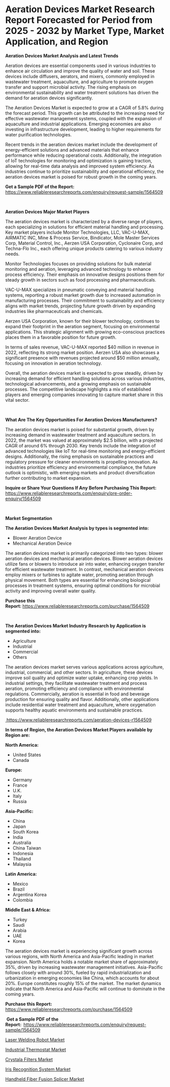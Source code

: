 <p><h1>Aeration Devices Market Research Report Forecasted for Period from 2025 -  2032 by Market Type, Market Application, and Region</h1></p><p><strong>Aeration Devices Market Analysis and Latest Trends</strong></p>
<p><p>Aeration devices are essential components used in various industries to enhance air circulation and improve the quality of water and soil. These devices include diffusers, aerators, and mixers, commonly employed in wastewater treatment, aquaculture, and agriculture to promote oxygen transfer and support microbial activity. The rising emphasis on environmental sustainability and water treatment solutions has driven the demand for aeration devices significantly.</p><p>The Aeration Devices Market is expected to grow at a CAGR of 5.8% during the forecast period. This growth can be attributed to the increasing need for effective wastewater management systems, coupled with the expansion of aquaculture and industrial applications. Emerging economies are also investing in infrastructure development, leading to higher requirements for water purification technologies.</p><p>Recent trends in the aeration devices market include the development of energy-efficient solutions and advanced materials that enhance performance while reducing operational costs. Additionally, the integration of IoT technologies for monitoring and optimization is gaining traction, allowing for real-time data analysis and improved system efficiency. As industries continue to prioritize sustainability and operational efficiency, the aeration devices market is poised for robust growth in the coming years.</p></p>
<p><strong>Get a Sample PDF of the Report:&nbsp;</strong> <a href="https://www.reliableresearchreports.com/enquiry/request-sample/1564509?utm_campaign=34&utm_medium=2&utm_source=Github&utm_content=ia&utm_term=16022025&utm_id=aeration-devices">https://www.reliableresearchreports.com/enquiry/request-sample/1564509</a></p>
<p>&nbsp;</p>
<p><strong>Aeration Devices Major Market Players</strong></p>
<p><p>The aeration devices market is characterized by a diverse range of players, each specializing in solutions for efficient material handling and processing. Key market players include Monitor Technologies, LLC, VAC-U-MAX, AIRMATIC INC, Mine & Process Service, Bindicator, Mole Master Services Corp, Material Control, Inc., Aerzen USA Corporation, Cyclonaire Corp, and Techna-Flo Inc., each offering unique products catering to various industry needs.</p><p>Monitor Technologies focuses on providing solutions for bulk material monitoring and aeration, leveraging advanced technology to enhance process efficiency. Their emphasis on innovative designs positions them for steady growth in sectors such as food processing and pharmaceuticals.</p><p>VAC-U-MAX specializes in pneumatic conveying and material handling systems, reporting a robust market growth due to increased automation in manufacturing processes. Their commitment to sustainability and efficiency aligns with market trends, projecting future growth driven by expanding industries like pharmaceuticals and chemicals.</p><p>Aerzen USA Corporation, known for their blower technology, continues to expand their footprint in the aeration segment, focusing on environmental applications. This strategic alignment with growing eco-conscious practices places them in a favorable position for future growth.</p><p>In terms of sales revenue, VAC-U-MAX reported $40 million in revenue in 2022, reflecting its strong market position. Aerzen USA also showcases a significant presence with revenues projected around $50 million annually, focusing on innovation in aeration technology.</p><p>Overall, the aeration devices market is expected to grow steadily, driven by increasing demand for efficient handling solutions across various industries, technological advancements, and a growing emphasis on sustainable processes. The competitive landscape highlights a mix of established players and emerging companies innovating to capture market share in this vital sector.</p></p>
<p>&nbsp;</p>
<p><strong>What Are The Key Opportunities For Aeration Devices Manufacturers?</strong></p>
<p><p>The aeration devices market is poised for substantial growth, driven by increasing demand in wastewater treatment and aquaculture sectors. In 2022, the market was valued at approximately $2.5 billion, with a projected CAGR of around 6% through 2030. Key trends include the integration of advanced technologies like IoT for real-time monitoring and energy-efficient designs. Additionally, the rising emphasis on sustainable practices and regulatory pressure for cleaner environments is propelling innovation. As industries prioritize efficiency and environmental compliance, the future outlook is optimistic, with emerging markets and product diversification further contributing to market expansion.</p></p>
<p><strong>Inquire or Share Your Questions If Any Before Purchasing This Report:</strong> <a href="https://www.reliableresearchreports.com/enquiry/pre-order-enquiry/1564509?utm_campaign=34&utm_medium=2&utm_source=Github&utm_content=ia&utm_term=16022025&utm_id=aeration-devices">https://www.reliableresearchreports.com/enquiry/pre-order-enquiry/1564509</a></p>
<p>&nbsp;</p>
<p><strong>Market Segmentation</strong></p>
<p><strong>The Aeration Devices Market Analysis by types is segmented into:</strong></p>
<p><ul><li>Blower Aeration Device</li><li>Mechanical Aeration Device</li></ul></p>
<p><p>The aeration devices market is primarily categorized into two types: blower aeration devices and mechanical aeration devices. Blower aeration devices utilize fans or blowers to introduce air into water, enhancing oxygen transfer for efficient wastewater treatment. In contrast, mechanical aeration devices employ mixers or turbines to agitate water, promoting aeration through physical movement. Both types are essential for enhancing biological processes in treatment systems, ensuring optimal conditions for microbial activity and improving overall water quality.</p></p>
<p><strong>Purchase this Report:&nbsp;</strong><a href="https://www.reliableresearchreports.com/purchase/1564509?utm_campaign=34&utm_medium=2&utm_source=Github&utm_content=ia&utm_term=16022025&utm_id=aeration-devices">https://www.reliableresearchreports.com/purchase/1564509</a></p>
<p>&nbsp;</p>
<p><strong>The Aeration Devices Market Industry Research by Application is segmented into:</strong></p>
<p><ul><li>Agriculture</li><li>Industrial</li><li>Commercial</li><li>Others</li></ul></p>
<p><p>The aeration devices market serves various applications across agriculture, industrial, commercial, and other sectors. In agriculture, these devices improve soil quality and optimize water uptake, enhancing crop yields. In industrial settings, they facilitate wastewater treatment and process aeration, promoting efficiency and compliance with environmental regulations. Commercially, aeration is essential in food and beverage production for ensuring quality and flavor. Additionally, other applications include residential water treatment and aquaculture, where oxygenation supports healthy aquatic environments and sustainable practices.</p></p>
<p><a href="https://www.reliableresearchreports.com/aeration-devices-r1564509?utm_campaign=34&utm_medium=2&utm_source=Github&utm_content=ia&utm_term=16022025&utm_id=aeration-devices">&nbsp;https://www.reliableresearchreports.com/aeration-devices-r1564509</a></p>
<p><strong>In terms of Region, the Aeration Devices Market Players available by Region are:</strong></p>
<p>
    <p> <strong> North America: </strong>
        <ul>
            <li>United States</li>
            <li>Canada</li>
        </ul>
        </p> 
    <p> <strong> Europe: </strong>
        <ul>
            <li>Germany</li>
            <li>France</li>
            <li>U.K.</li>
            <li>Italy</li>
            <li>Russia</li>
        </ul>
        </p> 
    <p> <strong> Asia-Pacific: </strong>
        <ul>
            <li>China</li>
            <li>Japan</li>
            <li>South Korea</li>
            <li>India</li>
            <li>Australia</li>
            <li>China Taiwan</li>
            <li>Indonesia</li>
            <li>Thailand</li>
            <li>Malaysia</li>
        </ul>
        </p> 
    <p> <strong> Latin America: </strong>
        <ul>
            <li>Mexico</li>
            <li>Brazil</li>
            <li>Argentina Korea</li>
            <li>Colombia</li>
        </ul>
        </p> 
    <p> <strong> Middle East & Africa: </strong>
        <ul>
            <li>Turkey</li>
            <li>Saudi</li>
            <li>Arabia</li>
            <li>UAE</li>
            <li>Korea</li>
        </ul>
    </p>
    </p>
<p><p>The aeration devices market is experiencing significant growth across various regions, with North America and Asia-Pacific leading in market expansion. North America holds a notable market share of approximately 35%, driven by increasing wastewater management initiatives. Asia-Pacific follows closely with around 30%, fueled by rapid industrialization and urbanization in emerging economies like China, which accounts for about 20%. Europe constitutes roughly 15% of the market. The market dynamics indicate that North America and Asia-Pacific will continue to dominate in the coming years.</p></p>
<p><strong>Purchase this Report: </strong><a href="https://www.reliableresearchreports.com/purchase/1564509?utm_campaign=34&utm_medium=2&utm_source=Github&utm_content=ia&utm_term=16022025&utm_id=aeration-devices">https://www.reliableresearchreports.com/purchase/1564509</a></p>
<p>&nbsp;<strong>Get a Sample PDF of the Report:&nbsp;&nbsp;</strong><a href="https://www.reliableresearchreports.com/enquiry/request-sample/1564509?utm_campaign=34&utm_medium=2&utm_source=Github&utm_content=ia&utm_term=16022025&utm_id=aeration-devices">https://www.reliableresearchreports.com/enquiry/request-sample/1564509</a></p>
<p><strong></strong></p>
<p><p><a href="https://github.com/darenph8er/Market-Research-Report-List-1/blob/main/laser-welding-robot-market.md?utm_campaign=34&utm_medium=2&utm_source=Github&utm_content=ia&utm_term=16022025&utm_id=aeration-devices">Laser Welding Robot Market</a></p><p><a href="https://github.com/kimberjam0i/Market-Research-Report-List-1/blob/main/industrial-thermostat-market.md?utm_campaign=34&utm_medium=2&utm_source=Github&utm_content=ia&utm_term=16022025&utm_id=aeration-devices">Industrial Thermostat Market</a></p><p><a href="https://github.com/rosalinebhakta48/Market-Research-Report-List-1/blob/main/crystala-filters-market.md?utm_campaign=34&utm_medium=2&utm_source=Github&utm_content=ia&utm_term=16022025&utm_id=aeration-devices">Crystala Filters Market</a></p><p><a href="https://github.com/ElviraLeka1962/Market-Research-Report-List-1/blob/main/iris-recognition-system-market.md?utm_campaign=34&utm_medium=2&utm_source=Github&utm_content=ia&utm_term=16022025&utm_id=aeration-devices">Iris Recognition System Market</a></p><p><a href="https://github.com/nathaliehurles7142/Market-Research-Report-List-1/blob/main/handheld-fiber-fusion-splicer-market.md?utm_campaign=34&utm_medium=2&utm_source=Github&utm_content=ia&utm_term=16022025&utm_id=aeration-devices">Handheld Fiber Fusion Splicer Market</a></p></p>